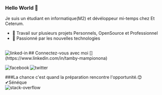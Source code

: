 ### Hello World 👋 
 Je suis un  étudiant en informatique(M2) et dévéloppeur mi-temps chez Et Ceterum.
- 🔭 Travail sur plusieurs projets Personnels, OpenSource et Professionnel 
- 🌱 Passionné par les nouvelles technologies
<br>
## Connectez-vous avec moi
[<img align="left" alt="linked-in" src="https://img.shields.io/badge/linkedin-%230077B5.svg?&style=for-the-badge&logo=linkedin&logoColor=white"/>](https://www.linkedin.com/in/tamby-mampionona)

[<img align="left" alt="facebook" src="https://img.shields.io/badge/facebook-%231877F2.svg?&style=for-the-badge&logo=facebook&logoColor=white" />](https://www.facebook.com/tamby.heriharson/)
[<img align="left" alt="twitter" src="https://img.shields.io/badge/twitter-%231DA1F2.svg?&style=for-the-badge&logo=twitter&logoColor=white" />](https://twitter.com/MampiononaTamby)
<br> 

###La chance c'est quand la préparation rencontre l'opportunité.😊✔Sénéque
<br>
[<img align="left" alt="stack-overflow" src="https://img.shields.io/badge/stack%20overflow-FE7A16?logo=stack-overflow&logoColor=white&style=for-the-badge" />](https://stackoverflow.com/users/14654342/tamby)

